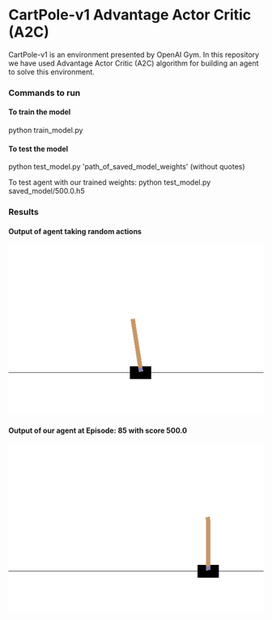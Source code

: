 # CartPole-v1 Advantage Actor Critic (A2C)

CartPole-v1 is an environment presented by OpenAI Gym. In this repository we have used Advantage Actor Critic (A2C) algorithm  for building an agent to solve this environment.

### Commands to run
#### To train the model
python train_model.py

#### To test the model
python test_model.py 'path_of_saved_model_weights' (without quotes)

To test agent with our trained weights: python test_model.py saved_model/500.0.h5


### Results

#### Output of agent taking random actions
![Episode: 0](demo/cartpole_v1_random.gif)

#### Output of our agent at Episode: 85 with score 500.0
![Episode: 85, Score:500.0](demo/cartpole_v1_a2c_ours.gif)



